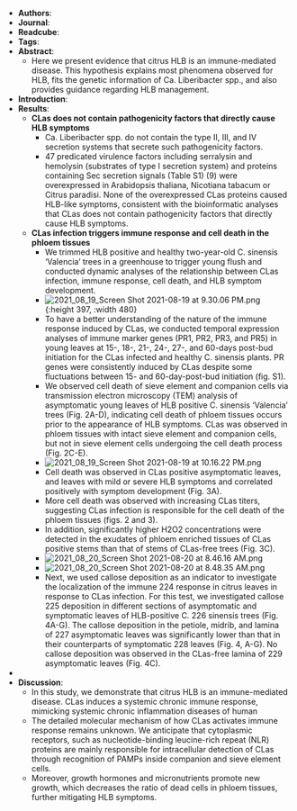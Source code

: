 - **Authors**:
- **Journal**:
- **Readcube**:
- **Tags**:
- **Abstract**:
	- Here we present evidence that citrus HLB is an immune-mediated disease. This hypothesis explains most phenomena observed for HLB, fits the genetic information of Ca. Liberibacter spp., and also provides guidance regarding HLB management.
- **Introduction**:
- **Results**:
	- **CLas does not contain pathogenicity factors that directly cause HLB symptoms**
		- Ca. Liberibacter spp. do not contain the type II, III, and IV secretion systems that secrete such pathogenicity factors.
		- 47 predicated virulence factors including serralysin and hemolysin (substrates of type I secretion system) and proteins containing Sec secretion signals (Table S1) (9) were overexpressed in Arabidopsis thaliana, Nicotiana tabacum or Citrus paradisi. None of the overexpressed CLas proteins caused HLB-like symptoms, consistent with the bioinformatic analyses that CLas does not contain pathogenicity factors that directly cause HLB symptoms.
	- **CLas infection triggers immune response and cell death in the phloem tissues**
		- We trimmed HLB positive and healthy two-year-old C. sinensis ‘Valencia’ trees in a greenhouse to trigger young flush and conducted dynamic analyses of the relationship between CLas infection, immune response, cell death, and HLB symptom development.
		- ![2021_08_19_Screen Shot 2021-08-19 at 9.30.06 PM.png](https://cdn.logseq.com/%2Fc8c9845b-a7fd-4de7-86cd-c4be3d7156946db5af3c-b979-49f9-b2f6-80929675d9412021_08_19_Screen%20Shot%202021-08-19%20at%209.30.06%20PM.png?Expires=4783033858&Signature=jdwx0Dsxhvrh6AzabyJQa-jAcXNeQ-n4dpS1gnFK30UJ813rkDnABO23s6lZbmT8iDA0dMWkCH86cdYCGUbSTR6Ewn8EYUexALrb16hYWiOfw0M0xIeZd7rw8WZ-t4BIopjy2eoY9LGY~o3dkUdBEHL4dGyu9LbNuME3X~qfLHTpFPjlfo64vFPFROyDal5Wb8jMGidehWQ80NmTSzIRBsw3yA-TN-vL2dQOlgjM66P9~hUIWseZ9U3d0AdUDs5HBZQMVaJ1PF473NM6rScckD5WKepdFlX4HfbxZWl8ZymBnyXYI5Kfprytru5bZTzGTTp5auLAXU1zlwp4Ezft0g__&Key-Pair-Id=APKAJE5CCD6X7MP6PTEA){:height 397, :width 480}
		- To have a better understanding of the nature of the immune response induced by CLas, we conducted temporal expression analyses of immune marker genes (PR1, PR2, PR3, and PR5) in young leaves at 15-, 18-, 21-, 24-, 27-, and 60-days post-bud initiation for the CLas infected and healthy C. sinensis plants. PR genes were consistently induced by CLas despite some fluctuations between 15- and 60-day-post-bud initiation (fig. S1).
		- We observed cell death of sieve element and companion cells via transmission electron microscopy (TEM) analysis of asymptomatic young leaves of HLB positive C. sinensis ‘Valencia’ trees (Fig. 2A-D), indicating cell death of phloem tissues occurs prior to the appearance of HLB symptoms. CLas was observed in phloem tissues with intact sieve element and companion cells, but not in sieve element cells undergoing the cell death process (Fig. 2C-E).
		- ![2021_08_19_Screen Shot 2021-08-19 at 10.16.22 PM.png](https://cdn.logseq.com/%2Fc8c9845b-a7fd-4de7-86cd-c4be3d7156945b4b1459-b337-411b-94ef-6d79838800f72021_08_19_Screen%20Shot%202021-08-19%20at%2010.16.22%20PM.png?Expires=4783036599&Signature=JramAwr9W2Xy56xS0sBoyDBripNLdVVE8eCogKlFF5DkQWpRXQYj41yai34MjjeRaugAOXUZoBmj82JG8b2RkjvM1~8644JWTFLVUjrDKwSF9uLC5VMv9qFpIAAYs6J5~qNNiNVNJxdcOPhdpb7W~6mm4azlVPZceZVXf9CazVMz9n0W1dVXnkKrD0Nl1GAQD04gytl3ACheSMiRxEhFFvjYelmhRQMXVGWyHgpVQCql2T7MEn-ELi-f~EMk9lPvScADc6OtS19K3sLmkLynowmwogR8XI8jr~qNYariFCLl89HW~0lPBw6wmXl5vi0iqL0yJ5OWfHFv52sR5-xgyA__&Key-Pair-Id=APKAJE5CCD6X7MP6PTEA)
		- Cell death was observed in CLas positive asymptomatic leaves, and leaves with mild or severe HLB symptoms and correlated positively with symptom development (Fig. 3A).
		- More cell death was observed with increasing CLas titers, suggesting CLas infection is responsible for the cell death of the phloem tissues (figs. 2 and 3).
		- In addition, significantly higher H2O2 concentrations were detected in the exudates of phloem enriched tissues of CLas positive stems than that of stems of CLas-free trees (Fig. 3C).
		- ![2021_08_20_Screen Shot 2021-08-20 at 8.46.16 AM.png](https://cdn.logseq.com/%2Fc8c9845b-a7fd-4de7-86cd-c4be3d71569402f504b5-0e44-41e9-a1bf-c0a9f1ec53722021_08_20_Screen%20Shot%202021-08-20%20at%208.46.16%20AM.png?Expires=4783074389&Signature=hwQYj3bijj2pluPCLu40RjL8eUrXZfADEl9xBiF9WFWrv9QTGLbS1bFaum0XNo0dZv8b8GJ9nqkKmDMc94dKgjUgT8bSNRxOOHjdp7OXT4~5C3Zr9ywDjjZz5YIh7iCcB01R0sCvttC6vYAULL3ry8kmRnkTg8pnDHCF3q4d2BPHvOYkJuBN-SUJCdn4nPaolWWRYmzOjFja0WZH6eCVF4zmHWKTwnHmGCkTLw0xHecL7TccgkQqcG8V1jhH4zKPIOmbcs59x1i1xHVwU1QQRG~bN~FQCOAAMV2ORO2lKheszfEXCBIRY2dmItar3ahtUJOP54u3wQJrP6cCU467iA__&Key-Pair-Id=APKAJE5CCD6X7MP6PTEA)
		- ![2021_08_20_Screen Shot 2021-08-20 at 8.48.35 AM.png](https://cdn.logseq.com/%2Fc8c9845b-a7fd-4de7-86cd-c4be3d7156940a9cc9ae-6ef1-4c69-a59d-950a3b2425882021_08_20_Screen%20Shot%202021-08-20%20at%208.48.35%20AM.png?Expires=4783074527&Signature=Uv5bQOQ0dva1BbLrNByolf0bcfDYaFrOTuzKziCTWBB8R12ngq0V~v0V289r6jfP-cJKtUjm~4-~KHtIrxvmjhfkNnq9f883rUlQ0XZYTTsJjEA9zxYslYO2HBYPyB-9iXIq3KFbNVTFRHNon0pznbhZsmKUcmsoHkVdUVZcUtyJ0xeD29ulw87z5v2qr~i~s4jWv~pLjyHAco0Qp1hC4VxC2yuHdaVFu6H~0jtmSIHGCgJDzshTLSwmbOI-rE4CB-VU~KxRhasOdMskU8pTZeQEqXBQBLkUWDBS8-5l~YetCXFwvmEqWdPhvNZdvDBZIAQhnHPAXZogg2wTjH3yKQ__&Key-Pair-Id=APKAJE5CCD6X7MP6PTEA)
		- Next, we used callose deposition as an indicator to investigate the localization of the immune
		  224 response in citrus leaves in response to CLas infection. For this test, we investigated callose
		  225 deposition in different sections of asymptomatic and symptomatic leaves of HLB-positive C.
		  226 sinensis trees (Fig. 4A-G). The callose deposition in the petiole, midrib, and lamina of
		  227 asymptomatic leaves was significantly lower than that in their counterparts of symptomatic
		  228 leaves (Fig. 4, A-G). No callose deposition was observed in the CLas-free lamina of
		  229 asymptomatic leaves (Fig. 4C).
-
- **Discussion**:
	- In this study, we demonstrate that citrus HLB is an immune-mediated disease. CLas induces a systemic chronic immune response, mimicking systemic chronic inflammation diseases of human
	- The detailed molecular mechanism of how CLas activates immune response remains unknown. We anticipate that cytoplasmic receptors, such as nucleotide-binding leucine-rich repeat (NLR) proteins are mainly responsible for intracellular detection of CLas through recognition of PAMPs inside companion and sieve element cells.
	- Moreover, growth hormones and micronutrients promote new growth, which decreases the ratio of dead cells in phloem tissues, further mitigating HLB symptoms.